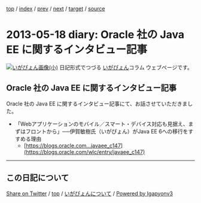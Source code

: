[top](../index.html) 
 / [index](index.html) 
 / [prev](ig130429.html) 
 / [next](ig130521.html) 
 / [target](https://igapyon.github.io/diary/2013/ig130518.html) 
 / [source](https://github.com/igapyon/diary/blob/gh-pages/2013/ig130518.src.md) 

2013-05-18 diary: Oracle 社の Java EE に関するインタビュー記事
=====================================================================================================
[![いがぴょん画像(小)](https://igapyon.github.io/diary/images/iga200306s.jpg "いがぴょん")](https://igapyon.github.io/diary/memo/memoigapyon.html) 日記形式でつづる [いがぴょん](https://igapyon.github.io/diary/memo/memoigapyon.html)コラム ウェブページです。

## Oracle 社の Java EE に関するインタビュー記事

Oracle 社の Java EE に関するインタビュー記事にて、お話させていただきました。

* 「Webアプリケーションのモバイル／スマート・デバイス対応も見据え、まずはフロントから」──伊賀敏樹氏（いがぴょん）がJava EE 6への移行をすすめる理由 
  * [https://blogs.oracle.com...javaee_c147](https://blogs.oracle.com/wlc/entry/javaee_c147)


----------------------------------------------------------------------------------------------------

## この日記について

[Share on Twitter](https://twitter.com/intent/tweet?hashtags=igapyon%2Cdiary%2C%E3%81%84%E3%81%8C%E3%81%B4%E3%82%87%E3%82%93&text=Oracle+%E7%A4%BE%E3%81%AE+Java+EE+%E3%81%AB%E9%96%A2%E3%81%99%E3%82%8B%E3%82%A4%E3%83%B3%E3%82%BF%E3%83%93%E3%83%A5%E3%83%BC%E8%A8%98%E4%BA%8B&url=https%3A%2F%2Figapyon.github.io%2Fdiary%2F2013%2Fig130518.html) / [top](../index.html) / [いがぴょんについて](https://igapyon.github.io/diary/memo/memoigapyon.html) / [Powered by Igapyonv3](https://github.com/igapyon/igapyonv3)
